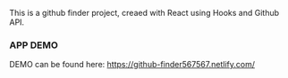 This is a github finder project, creaed with React using Hooks and Github API.

### APP DEMO

DEMO can be found here: https://github-finder567567.netlify.com/
